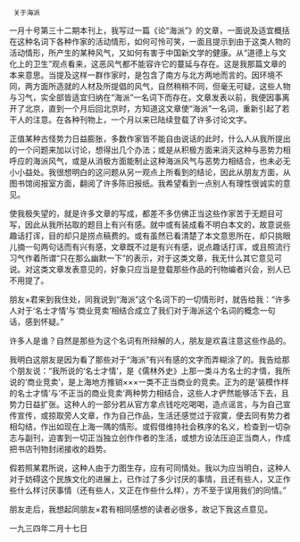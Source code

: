      关于海派 

   一月十号第三十二期本刊上，我写过一篇《论“海派”》的文章，一面说及适宜概括在这种名词下各种作家的活动情形，如何可怜可笑，一面且提示到由于这类人物的活动情形，所产生的某种风气，又如何有害于中国新文学的健康。从“道德上与文化上的卫生”观点看来，这恶风气都不能容许它的蔓延与存在。这是我那篇文章的本来意思。当提及这样一群作家时，是包含了南方与北方两地而言的。因环境不同，两方面所造就的人材及所提倡的风气，自然稍稍不同，但毫无可疑，这些人物与习气，实全部皆适宜归纳在“海派”一名词下而存在。文章发表以前，我便因事离开了北京，直到一个月后回北京时，方知道这文章使“海派”一名词，重新引起了若干人的注意。在各种刊物上，一个月以来已陆续登载了许多讨论文字。

   正值某种古怪势力日益膨胀，多数作家皆不能自由说话的此时，什么人从我所提出的一个问题来加以讨论，想得出几个办法；或是从积极方面来消灭这种与恶势力相呼应的海派风气，或是从消极方面能制止这种海派风气与恶势力相结合，也未必无小小益处。我很想明白的这问题从另一观点上所看到的结论，因此从朋友方面，从图书馆阅报室方面，翻阅了许多陈旧报纸。我希望看到一点别人有理性很诚实的意见。

   使我极失望的，就是许多文章的写成，都差不多仿佛正当这些作家苦于无题目可写，因此从我所拈取的题目上有兴有感。就中或有装成看不明白本文的，故意说些趣话打诨，目的却只是捞点稿费的。或有虽然已看清楚了本文意思所在，却只挑眼儿摘一句两句话而有兴有感，文章既不过是有兴有感，说点趣话打诨，或且照流行习气作着所谓“只在那么幽默一下”的表示，对于这类文章，我无什么其它意见可说。对这类文章发表意见的，好象只应当是登载那些作品的刊物编者兴会，别人已不用提了。

   朋友×君来到我住处，同我说到“海派”这个名词下的一切情形时，就告给我：“许多人对于‘名士才情’与‘商业竞卖’相结合成立了我们对于海派这个名词的概念一句话，感到怀疑。” 

   许多人是谁？自然是那些为这个名词有所辩解的人，朋友是欢喜注意这些作品的。 

   我明白这朋友是因为看了那些对于“海派”有兴有感的文字而弄糊涂了的。我告给那个朋友说：“我所说的‘名士才情’，是《儒林外史》上那一类斗方名士的才情，我所说的‘商业竞卖’，是上海地方推销×××一类不正当商业的竞卖。正为的是‘装模作样的名士才情’与‘不正当的商业竞卖’两种势力相结合，这些人才俨然能够活下去，且势力日益扩张。这种人的一部分若从官方拿点钱吃吃喝喝，造点谣言，与为自己宣传宣传，或掠取旁人文章，作为自己作品，生活还感觉过于寂寞，便去同有势力者相勾结，作出如现在上海一隅的情形。或假借维持社会秩序的名义，检查到一切杂志与副刊，迫害到一切正当独立创作作者的生活，或想方设法压迫正当商人，作成把书店刊物封闭接收的趋势。

   假若照某君所说，这种人由于力图生存，应有可同情处。我以为应当明白，这种人对于妨碍这个民族文化的进展上，已作过了多少讨厌的事情，且还有些人，又正作些什么样讨厌事情（还有些人，又正在作些什么样），方不至于误用我们的同情。” 

   朋友走后，我想起同朋友×君有相同感想的读者必很多，故记下我这点意见。 

   一九三四年二月十七日 

